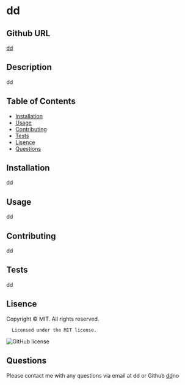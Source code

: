 # dd

## Github URL
[dd]((https:/github.cpm/dd)/)

## Description
dd

## Table of Contents

* [Installation](#installation)
* [Usage](#usage)
* [Contributing](#contributing)
* [Tests](#tests)
* [Lisence](#lisence)
* [Questions](#questions)

## Installation

dd

## Usage

dd

## Contributing
dd

## Tests
dd

## Lisence
Copyright © MIT. All rights reserved. 
      
      Licensed under the MIT license.
![GitHub license](https://img.shields.io/badge/license-MIT-orange.svg)

## Questions
Please contact me with any questions via email at dd or Github [dd](https://github.com/dd)no

